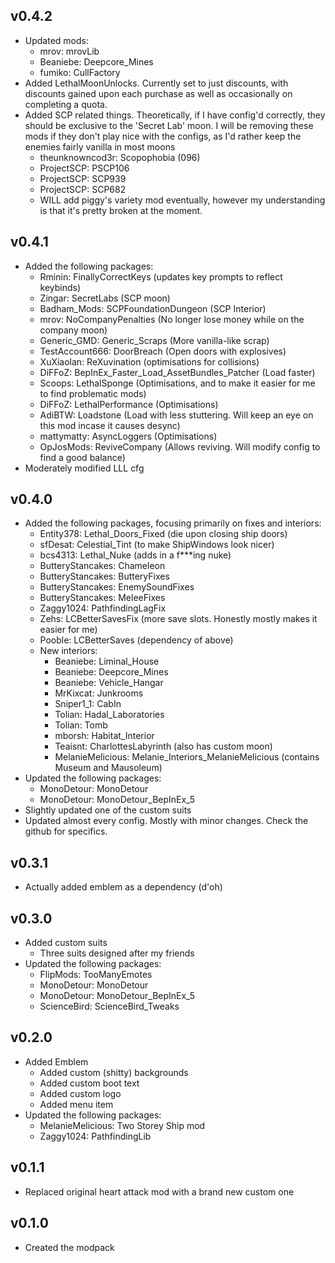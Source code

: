 ## v0.4.2
- Updated mods:
    - mrov: mrovLib
    - Beaniebe: Deepcore_Mines
    - fumiko: CullFactory
- Added LethalMoonUnlocks. Currently set to just discounts, with discounts gained upon each purchase as well as occasionally on completing a quota.
- Added SCP related things. Theoretically, if I have config'd correctly, they should be exclusive to the 'Secret Lab' moon. I will be removing these mods if they don't play nice with the configs, as I'd rather keep the enemies fairly vanilla in most moons
    - theunknowncod3r: Scopophobia (096)
    - ProjectSCP: PSCP106
    - ProjectSCP: SCP939
    - ProjectSCP: SCP682
    - WILL add piggy's variety mod eventually, however my understanding is that it's pretty broken at the moment.

## v0.4.1
- Added the following packages:
    - Rminin: FinallyCorrectKeys (updates key prompts to reflect keybinds)
    - Zingar: SecretLabs (SCP moon)
    - Badham_Mods: SCPFoundationDungeon (SCP Interior)
    - mrov: NoCompanyPenalties (No longer lose money while on the company moon)
    - Generic_GMD: Generic_Scraps (More vanilla-like scrap)
    - TestAccount666: DoorBreach (Open doors with explosives)
    - XuXiaolan: ReXuvination (optimisations for collisions)
    - DiFFoZ: BepInEx_Faster_Load_AssetBundles_Patcher (Load faster)
    - Scoops: LethalSponge (Optimisations, and to make it easier for me to find problematic mods)
    - DiFFoZ: LethalPerformance (Optimisations)
    - AdiBTW: Loadstone (Load with less stuttering. Will keep an eye on this mod incase it causes desync)
    - mattymatty: AsyncLoggers (Optimisations)
    - OpJosMods: ReviveCompany (Allows reviving. Will modify config to find a good balance)
- Moderately modified LLL cfg

## v0.4.0
- Added the following packages, focusing primarily on fixes and interiors:
    - Entity378: Lethal_Doors_Fixed (die upon closing ship doors)
    - sfDesat: Celestial_Tint (to make ShipWindows look nicer)
    - bcs4313: Lethal_Nuke (adds in a f***ing nuke)
    - ButteryStancakes: Chameleon
    - ButteryStancakes: ButteryFixes
    - ButteryStancakes: EnemySoundFixes
    - ButteryStancakes: MeleeFixes
    - Zaggy1024: PathfindingLagFix
    - Zehs: LCBetterSavesFix (more save slots. Honestly mostly makes it easier for me)
    - Pooble: LCBetterSaves (dependency of above)
    - New interiors:
        - Beaniebe: Liminal_House
        - Beaniebe: Deepcore_Mines
        - Beaniebe: Vehicle_Hangar
        - MrKixcat: Junkrooms
        - Sniper1_1: CabIn
        - Tolian: Hadal_Laboratories
        - Tolian: Tomb
        - mborsh: Habitat_Interior
        - Teaisnt: CharlottesLabyrinth (also has custom moon)
        - MelanieMelicious: Melanie_Interiors_MelanieMelicious (contains Museum and Mausoleum)
- Updated the following packages:
    - MonoDetour: MonoDetour
    - MonoDetour: MonoDetour_BepInEx_5
- Slightly updated one of the custom suits
- Updated almost every config. Mostly with minor changes. Check the github for specifics.

## v0.3.1
- Actually added emblem as a dependency (d'oh)

## v0.3.0
- Added custom suits
    - Three suits designed after my friends
- Updated the following packages:
    - FlipMods: TooManyEmotes
    - MonoDetour: MonoDetour
    - MonoDetour: MonoDetour_BepInEx_5
    - ScienceBird: ScienceBird_Tweaks

## v0.2.0
- Added Emblem
    - Added custom (shitty) backgrounds
    - Added custom boot text
    - Added custom logo
    - Added menu item
- Updated the following packages:
    - MelanieMelicious: Two Storey Ship mod
    - Zaggy1024: PathfindingLib

## v0.1.1
- Replaced original heart attack mod with a brand new custom one

## v0.1.0
- Created the modpack
